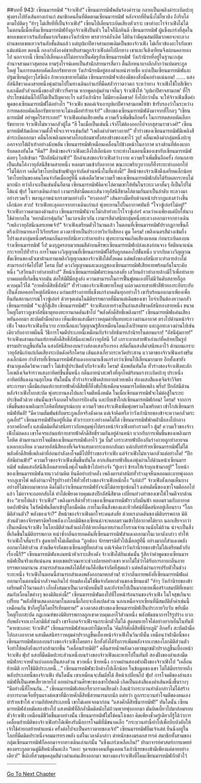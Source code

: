 ##บทที่ 943: เซียนมารทมิฬ
“จ้าวเฟิง!”
เซียนมารทมิฬพลันร้องคำราม กลายเป็นเพลิงดำระเบิดปะทุ พุ่งตรงไปยังเส้นทางเก่าแก่ สมาชิกคนอื่นที่ติดตามเซียนมารทมิฬ หลังจากที่ยืนนิ่งไม่ไหวติง ถึงรีบไล่ตามไปติดๆ
“ฮ่าๆ ไม่เสียทีที่เป็นจ้าวเฟิง!”
เซียนไป่เลี่ยนระเบิดเสียงหัวเราะ
เขาทำอะไรจ้าวเฟิงไม่ได้ ในตอนนี้เมื่อเห็นเซียนมารทมิฬยังถูกจ้าวเฟิงปั่นหัว ในใจก็นึกยินดี
เซียนมารทมิฬ ผู้แข็งแกร่งที่สุดในขอบเขตเทวาเร้นลับชั้นแรกเริ่มของวังเก้านิรย พรสวรรค์ล้ำเลิศ ได้ยินว่ามีคุณสมบัติมากพอจะทะลวงผ่านขอบเขตเทวาเร้นลับชั้นต้นแล้ว
แต่บุปผาปีศาจสามภพเดิมเป็นของจ้าวเฟิง ไม่เกี่ยวข้องอะไรกับเขาแม้แต่น้อย
ตอนนี้ กองกำลังองค์ชายสิบสามถูกจ้าวเฟิงล่อไปอีกทาง เขาและจีเติงเทียนจึงผ่อนคลายลงไป
นอกจากนี้ เซียนไป่เลี่ยนเองก็ไม่อยากเป็นศัตรูกับเซียนมารทมิฬ
วังเก้านิรยที่อยู่ในฐานะกลุ่มอำนาจสามดาวสุดยอด ยามรุ่งโรจน์เคยเป็นสำนักสายมารสี่ดาว ตื้นลึกหนาบางลึกล้ำกว่าแปดตระกูลใหญ่
ในการทดสอบคัดเลือกรัชทายาท วังเก้านิรยมีอยู่สองตำแหน่งรายชื่อ แบ่งเป็นเซียนมารทมิฬและปฐมเซียนผู้อาวุโสซีเผิง
ถ้าหากเขาทายไม่ผิด เซียนมารทมิฬจะต้องมีของสิ่งนั้นอย่างแน่นอน!
……
แสงอัสนีสีขาวแดงสายหนึ่งพุ่งผ่านไปในทางเดินเก่าแก่ที่มืดสลัวราวดาวตก
ระหว่าทาง จ้าวเฟิงใช้ใบสีเขียวและเม็ดบัวส่วนหนึ่งของบัวฟ้าวารีคราม
หากพูดกลุ่มอำนาจอื่นๆ จ้าวเฟิงให้ ‘บุปผาปีศาจสามภพ’ ที่ไร้ประโยชน์ต้นนี้ไปก็ไม่เป็นปัญหาอะไร
แต่วังเก้านิรย ไม่มีทางเด็ดขาด!
ยิ่งไปกว่านั้น จะให้จ้าวเฟิงเชื่อคำพูดของเซียนมารทมิฬได้อย่างไร
“จ้าวเฟิง ขอแค่เจ้าเอาบุปผาปีศาจสามภพให้ข้า ข้ารับรองว่าในระหว่างการทดสอบคัดเลือกรัชทายาทจะไม่ลงมือทำร้ายเจ้า!”
เสียงของเซียนมารทมิฬดังมาจากที่ไกลๆ
“เซียนมารทมิฬ อย่าพูดไร้สาระเลย!”
จ้าวเฟิงแค่นเสียงหยัน ความเร็วเพิ่มขึ้นอีกครั้ง
ในการทดสอบคัดเลือกรัชทายาท จ้าวเฟิงไม่หวาดกลัวผู้ใด
“ฮึ ในเมื่อเป็นเช่นนี้ เจ้าก็ไม่ต้องออกไปจากสุสานราชวงศ์!”
เซียนมารทมิฬล้มเลิกความตั้งใจที่จะเจรจาเช่นกัน!
“เพลิงดำอำพรางกาย!”
ทั่วร่างของเซียนมารทมิฬมีเพลิงสีดำระเบิดออกมา คลื่นไอเพลิงมหาศาลโอบล้อมขาทั้งสองข้างของเขาไว้
วูบ!
คลื่นเพลิงดำกลุ่มหนึ่งปะทุออกจากใต้ฝ่าเท้าอย่างฉับพลัน เซียนมารทมิฬเหมือนเคลื่อนไปข้างหน้าในอากาศ แรงต้านที่ต้องแบกรับลดลงทันใด
“หืม?”
สีหน้าของจ้าวเฟิงตะลึงไปเล็กน้อย ระยะห่างในตอนนี้ของเขากับเซียนมารทมิฬค่อยๆ ใกล้เข้ามา
“ปีกอัสนีผ่านฟ้า!”
ปีกลำแสงของจ้าวเฟิงสว่างวาบ ความเร็วเพิ่มขึ้นอีกครั้ง ก่อนกลายเป็นเส้นโค้งวายุอัสนีสีชาดสายหนึ่ง หลอมรวมเข้ากับอากาศ ขณะกะพริบวูบวาบก็ทิ้งระยะห่างออกไป
“ไม่ได้การ เคล็ดวิชาโบยบินข้ามฟ้าถูกจำกัดส่วนหนึ่งในที่แห่งนี้!”
สีหน้าของจ้าวเฟิงตึงเครียดเล็กน้อย
วิชาโบยบินของตนโดนจำกัดเมื่ออยู่ที่นี่ แต่เคล็ดวิชาความเร็วของเซียนมารทมิฬกลับได้รับผลกระทบไม่มากนัก
ทว่าถึงจะเป็นเช่นนั้นก็ตาม เซียนมารทมิฬคิดจะไล่ตามเขาให้ทันในระยะเวลาสั้นๆ ก็เป็นไปไม่ได้แน่
ฟุ่บ!
ในทางเดินเก่าแก่ เงามารสีดำมืดและเส้นวายุอัสนีสีชาดไล่ตามกันมาเป็นลำดับ ทะลวงมาอย่างรวดเร็ว พลานุภาพน่าเกรงขามอย่างยิ่ง
“ทางออก!”
เส้นทางมืดทึบด้านหน้าปรากฏแสงสว่างขึ้นเล็กน้อย
สวบ!
จ้าวเฟิงทะลุออกจากทางเดินเก่าแก่ พุ่งทะยานไปในอากาศทันที
“โจวซู่เอ๋อร์ไม่อยู่!”
จ้าวเฟิงกวาดตามองด้านล่าง
เซียนมารทมิฬน่าจะไม่กล้าทำอะไรโจวซู่เอ๋อร์ คาดว่าคงเพียงแค่บีบให้นางใช้ค่ายกลใน ‘หยกมังกรคุ้มกัน’
ในเวลาเดียวกัน เงามารสีดำสนิทกลุ่มหนึ่งทะลวงออกมาจากทางเดิน
“เพลิงวายุอัสนีเนตรเทพเจ้า!”
จ้าวเฟิงเตรียมตัวไว้นานแล้ว ในตอนที่เซียนมารทมิฬปรากฏกายขึ้นก็ตรึงเป้าหมายเอาไว้เรียบร้อย ดวงตาซ้ายเป็นประกายวิบวับสีทอง
ตูม โครม!
เพลิงเนตรสีม่วงเข้มกึ่งโปร่งแสงกลุ่มหนึ่งพร้อมกลิ่นอายอัสนีเทวะทำลายล้าง พุ่งทะยานจนเกิดเสียงแหลม ก่อนระเบิดลงบนร่างเซียนมารทมิฬ
วิ้ง!
มงกุฎครอบมวยผมสีดำบนศีรษะเซียนมารทมิฬเปล่งแสงอ่อนจาง รัศมีหนาแน่นกระจายไปทั่วร่าง
การโจมดวงวิญญาณที่เซียนมารทมิฬได้รับถูกลดลงไปขั้นหนึ่ง บวกกับดวงวิญญาณขั้นเซียนของตัวเขาต้านทานเพลิงวิญญาณของจ้าวเฟิงได้ทั้งหมด
แต่พลังของอัสนีเทวะทำลายล้างไม่สามารถกำจัดไปได้!
โครม บึ้ม!
ดวงวิญญาณและมงกุฎของเซียนมารทมิฬเสียหายพร้อมกันในระดับหนึ่ง
“เสวียนอ้าวทำลายล้าง!”
สีหน้าเซียนมารทมิฬตระหนกสงสัย
เสวียนอ้าวทำลายล้างมีไว้เพื่อทำลาย บาดแผลที่เกิดขึ้นจากมัน ต่อให้มีฝีมือสูงส่ง ความสามารถในการฟื้นฟูตนเองที่ไม่มีวันดับสลายก็ถูกควบคุมไว้ได้
“กายศักดิ์สิทธิ์อัสนี!”
ทั่วร่างของจ้าวเฟิงขยายใหญ่ แผ่ลวดลายสายฟ้าสีฟ้าทองระยิบระยับ เป็นดั่งหอคอยใหญ่อัสนีทอง แก่นแท้ร่างกายที่แข็งแกร่งกดดันทุกอย่างไว้
เขารีบร้อนออกมาเพียงเพื่อยืนยันสถานการณ์โจวซู่เอ๋อร์
ด้วยจุดเด่นในมิติบรรพกาลที่มีมาแต่เดิมของเขา ไยจำเป็นต้องหวาดกลัวเซียนมารทมิฬ
“จะสู้ก็สู้เสีย เซียนมารทมิฬ!”
จ้าวเฟิงกลายร่างเป็นลำแสงสีชาดอัสนีทองสายหนึ่ง ขนาดใหญ่โตราวภูเขาอัสนีธาตุทองทะยานกดดันเข้าไป
“พลังศักดิ์สิทธิ์เพลิงมาร!”
เซียนมารทมิฬแค่นเสียงหยันออกมา สะบัดฝ่ามือผ่าลง เห็นเพียงแสงมืดราวหลุมดำที่แทบทะลวงผ่านอากาศ ตรงไปด้านหน้าจ้าวเฟิง
ใจของจ้าวเฟิงเย็นวาบ กายเนื้อและวิญญาณรู้สึกเหมือนโดนเล็งเป้าหมาย และถูกทะลวงผ่านไปเช่นเดียวกับอากาศผืนนี้
วิธีการโจมตีประเภทนี้เหมือนกับจ้าวลัทธิมารเก้านิรยในตอนแรก!
“อัสนีคุ้มกาย!”
จ้าวเฟิงผสานแก่นแท้กายศักดิ์สิทธิ์อัสนีและพลังวายุอัสนี
วิ้ง!
เกราะลายสายฟ้าเก่าแก่ที่คล้ายเป็นรูปธรรมปรากฏขึ้นทันใด แสงอัสนีสีทองบนร่างส่องแสงเรืองรอง สกัดกั้นแสงสีดำสนิทเอาไว้
ด้านบนเกราะวายุอัสนีเก่าแก่เกิดเสียงระเบิดดังครึกโครม เส้นแสงเกี่ยวกระหวัดประสาน
แววตาของจ้าวเฟิงเคร่งขรึมลงเล็กน้อย กำลังรบที่เซียนมารทมิฬสำแดงออกมาแข็งแกร่งกว่าเซียนไป่เลี่ยนมากมาย
อีกทั้งเขายังชำนาญเคล็ดวิชาความเร็ว ไม่เข้าสู้ประชิดตัวกับจ้าวเฟิง
โครม!
ฉับพลันทันใด ทั่วร่างของจ้าวเฟิงทะลักไอเพลิงเจิดจ้าราวแสงอาทิตย์ขึ้นชั้นหนึ่ง กลิ่นอายน่าสะพรึงที่ลุกไหม้ร้อนแรงระเบิดปะทุ ประหนึ่งอาทิตย์สีแดงฉานลุกโหม
ทันใดนั้น
ทั่วร่างจ้าวเฟิงคล้ายอาบด้วยเพลิง ส่องแสงสีแดงเจิดจ้าวิจิตรตระการตา เมื่อมีแก่นแท้กายสายฟ้าศักดิ์สิทธิ์ก็ยิ่งขับให้เหมือนจอมมารโลหิตเพลิง
พรึ่บ!
ปีกอัสนีด้านหลังจ้าวเฟิงโบกสะบัด พุ่งทะยานลงไปและโจมตีหนึ่งหมัด
ในเมื่อเซียนมารทมิฬจะไม่ต่อสู้ในระยะประชิดตัวด้วย เช่นนั้นเขาจึงถอดใจกับการป้องกัน และบีบเข้าใกล้เซียนมารทมิฬก่อน!
โครม!
จากการเพิ่มขึ้นของเพลิงมารโลหิตที่สมบูรณ์แบบ ความเร็วของจ้าวเฟิงเพิ่มพุ่งพรวดในพริบตา เข้าใกล้เซียนมารทมิฬทันที!
“มีความสัมพันธ์กับตระกูลเถี่ยจริงดังคาด แต่เจ้าคิดหรือว่าวังเก้านิรยของข้าจะหวาดกลัวตระกูลเถี่ย!”
เซียนมารทมิฬยืนอยู่ที่เดิม หัวเราะเยาะอย่างอดไม่ได้
เซียนมารทมิฬฟาดฝ่ามือลงไปกลางอากาศอีกครั้ง แสงมืดมิดที่ดำสนิทราวกับหลุมพุ่งไปตรงหน้าจ้าวเฟิงอย่างรวดเร็ว
ตู้ม!
ความเร็วของจ้าวเฟิงไม่ลดลง เขาโคจรแก่นแท้กายสายฟ้าศักดิ์สิทธิ์รวมกันอยู่ด้านหน้า บวกกับการเพิ่มขึ้นของเพลิงมารโลหิต ต้านทานการโจมตีของเซียนมารทมิฬเอาไว้
วู้ม บึ้ม!
เกราะสายฟ้าป้องกันร่างกายถูกทำลายจนแหลกละเอียด ลวดลายอัสนีสีทองที่เจิดจ้าแสบตากระแทกกลับมา แต่กลับทำร้ายเซียนมารทมิฬไม่ได้
พลังศักดิ์สิทธิ์เพลิงดำที่อ่อนกำลังลงโจมตีไปที่ร่างของจ้าวเฟิง
แต่จ้าวเฟิงไม่หวาดกลัวแต่อย่างใด!
“ปีกอัสนีผ่านฟ้า!”
ความเร็วของจ้าวเฟิงเพิ่มขึ้นทันใด ลากเส้นสายฟ้าสีแดงพุ่งผ่านไปด้านหน้าเซียนมารทมิฬ หมัดแสงอัสนีสีเลือดสายหนึ่งพุ่งโจมตีเข้าไปอย่างจัง
“ผู้เยาว์ ข้ารอให้เจ้าบุกเข้ามาอยู่!”
ใบหน้าของเซียนมารทมิฬฉายแววอำมหิต ยินดีอย่างบ้าคลั่ง เพลิงมารดำสนิททั่วร่างดุจหืนหลอมละลายพุ่งออกจากภูเขาไฟ
พลังอำนาจไร้รูปร่างทำให้ทั่วทั้งร่างของจ้าวเฟิงหนักอึ้ง
“แย่ล่ะ!”
จ้าวเฟิงสังเกตเห็นบางอย่างที่ไม่ชอบมาพากล คิดไม่ถึงว่าเซียนมารทมิฬยังจะมีไม้ตายซุกซ่อนไว้
แต่หมัดนี้ของเขาโจมตีออกไปแล้ว ไม่อาจจะถอยกลับได้ ทำได้เพียงควบคุมแสงปีกอัสนีสีชาด เปลี่ยนท่วงท่าของเขาให้โจมตีจากด้านข้าง
“สายไปแล้ว จ้าวเฟิง!”
เพลิงมารสีดำทั่วร่างของเซียนมารทมิฬราวกับผืนฟ้า หลอมรวมกับอากาศ บดบังฟ้าดิน ในรัศมีพันลี้ตกเข้าสู่โลกมืดมิด ภายในเห็นสิ่งของและทิวทัศน์ที่มืดสนิทอยู่เลือนราง
“โลกมิติส่วนตัว? พลังของเจ้า?”
สีหน้าของจ้าวเฟิงตกใจระคนสงสัย
ด้วยแรงกดดันของมิติบรรพกาล มิติส่วนตัวของจักรพรรดิหรือพลังเงาโลกมิติของเซียนน่าจะหลอมรวมเข้าไปอากาศได้ยาก
นอกเสียจากว่าเป็นเหมือนจ้าวเฟิง ในโลกมิติส่วนตัวแฝงไปด้วยกลิ่นอายเก่าแก่โบราณจำนวนนับไม่ถ้วน น่าจะเป็นสิ่งที่เกิดขึ้นในมิติบรรพกาล
หนำซ้ำกลิ่นอายกดดันที่เซียนมารทมิฬสำแดงออกมาในเวลาดังกล่าว ทำให้จ้าวเฟิงใจสั่นระรัว สูดหายใจไม่เต็มปอด
“ถูกต้อง จักรพรรดิทั่วไปเมื่ออยู่ที่นี่ อย่างมากก็สำแดงพลังออกมาได้ห้าส่วน ส่วนขีดจำกัดของเซียนอยู่ที่หกส่วน แต่เจ้าคิดว่าวังเก้านิรยของข้าไม่ได้เตรียมตัวกับเรื่องนี้รึ?”
เซียนมารทมิฬแหงนหน้าหัวเราะเสียงดัง
จ้าวเฟิงได้ยินเช่นนั้น รู้สึกว่าคำพูดของเซียนมารทมิฬเป็นจริงแท้แน่นอน ขอบเขตปราณเทวะช่วงปลายอย่างเขา หากไม่ใช่ว่าได้รับการอาบกลิ่นอายบรรพกาลมานาน สามารถสำแดงพลังได้สี่ส่วนก็คือขีดจำกัดที่สุดแล้ว
แต่หลังผ่านการปรับตัวในช่วงระยะหนึ่ง จ้าวเฟิงในตอนนี้สามารถสำแดงพลังออกมาหกส่วน!
ทว่ากลิ่นอายพลังที่เซียนมารทมิฬแผ่ออกมาในตอนนี้น่ากลัวจนเกินไป ย่อมต้องไม่ใช่ขีดจำกัดหกส่วนของเซียนแน่!
“ฮ่าๆ วังเก้านิรยของข้าเตรียมตัวไว้นานแล้ว เก็บสั่งสมมาเป็นเวลานับหมื่นปี และยังจ่ายไปเป็นมากมายเพื่อสร้างสมบัติที่เหมาะสมกับเงื่อนไขต่างๆ ของมิติแห่งนี้!”
เซียนมารทมิฬมองไปที่ใบหน้าร้อนรนของจ้าวเฟิง ในใจสุขเกินจะเปรียบ
“พลังที่ข้าแสดงออกมาในตอนนี้เกือบจะถึงแปดส่วน นอกเหนือจากเซียนที่มีสมบัติล้ำค่าเช่นนี้เหมือนกัน ข้าก็อยู่ได้โดยไร้เทียมทาน!”
ดวงตาสองข้างของเซียนมารทมิฬเป็นประกายวิบวับ ขยับมือใหญ่โบกสะบัด กฎเกณฑ์ของมิติบรรพกาลถูกเขาควบคุมเอาไว้ส่วนหนึ่ง
พลังพันธนาการไร้รูปร่าง บวกกับพลังจากเงาโลกมิติส่วนตัว เขาจึงกดจ้าวเฟิงจนกระดิกตัวไม่ได้ สูดลมหายใจได้อย่างยากเย็นในทันที
“ตายซะเถอะ จ้าวเฟิง!”
เซียนมารทมิฬสำแดงท่าไม้ตายใน ‘คัมภีร์ศักดิ์สิทธิ์นิรยภูมิ’ อีกครั้ง สะบัดฝ่ามือไปกลางอากาศ
แสงมืดสนิทราวหลุมดำปรากฏขึ้นเบื้องหน้าจ้าวเฟิงในวินาทีนั้น
เหมือนว่าฝ่ามือนี้ของเซียนมารทมิฬตบลงบนร่างของจ้าวเฟิงโดยตรง อีกทั้งยังได้รับการเพิ่มพลังจากเงาของโลกมิติส่วนตัว จึงทำให้พลังยิ่งแกร่งกล้ามากขึ้น
“เคลื่อนย้ายมิติ!”
คลื่นสายน้ำพลังดวงตาขมุกขมัวปรากฏขึ้นเบื้องหน้าจ้าวเฟิง
ฟุ่บ!
แสงที่มืดมิดปะทะส่วนหนึ่งบนร่างของจ้าวเฟิงและหายไปในทันที
สองฝั่งของลำแสงมืดทมิฬกระจายตัวแบ่งออกเป็นสองส่วน ขวาหนึ่ง ซ้ายหนึ่ง กวาดผ่านสองฟากฝั่งของจ้าวเฟิงไป
“เคลื่อนย้ายมิติ การใช้มิติประเภทนี้…”
เซียนมารทมิฬชะงักค้างไปเล็กน้อย
ในข้อมูลของเขา ไม่ได้มีบรรยายถึงพลังประเภทนี้ของจ้าวเฟิง
ทันใดนั้น เขาเหมือนจะสัมผัสได้ สีหน้าเปลี่ยนไป
ฟุ่บ!
การโจมตีของลำแสงทมิฬที่เป็นเศษเสี้ยวหายไป ลอยผ่านส่วนศีรษะของเขาไปพอดี เกิดเป็นแสงสีแดงดำเส้นหนึ่งขึ้นรางๆ
“มีอย่างนี้ที่ไหนกัน…”
เซียนมารทมิฬเอ่ยเกรี้ยวกราดเสียงต่ำ ถึงแม้ว่ากระบวนท่าดังกล่าวไม่ได้สร้างอาการบาดเจ็บที่รุนแรงต่อเขาที่มีกายศักดิ์สิทธิ์สายมารมากนัก
แต่ทว่า ถูกกระบวนท่าโจมตีของตนเองทำร้ายเข้าให้ ความอัปยศประเภทนี้ เขาไม่เคยเจอมาก่อน
“แสงศักดิ์สิทธิ์มารทมิฬ!”
ทันใดนั้น เซียนมารทมิฬส่งหมัดสองข้างไป แสงทมิฬที่ลึกล้ำมืดมิดนับไม่ถ้วนพวยพุ่งออกมา มันบิดเบี้ยวไปมาล้อมรอบตัวจ้าวเฟิง เหมือนมีชีวิตขึ้นมาอย่างนั้น
เซียนมารทมิฬไม่ใช่คนโง่เขลา คิดเพียงชั่วครู่เดียวก็รู้ได้ว่าการเคลื่อนย้ายมิติของจ้าวเฟิงทำได้เพียงรับมือการโจมตีที่มีขนาดเล็ก
“กระบวนท่านี้ทำไปเพื่อบีบบังคับให้เจ้าใช้ค่ายกลย้ายตำแหน่ง ครั้งต่อไปจะเป็นคราวตายของเจ้า!”
เซียนมารทมิฬยิ้มเจ้าเล่ห์ ยืนนิ่งอยู่ในโลกที่มืดมิดประหนึ่งจอมมารทรงพลัง
แต่ในเวลาดังกล่าว ตำหนักของมรดกสวรรค์ สมาชิกทั้งสามของกลุ่มเซียนมารทมิฬก็ออกมาจากทางเดินเก่าแก่นั้น
“แข็งแกร่งเหลือเกิน!”
ปรมาจารย์ศาสตร์การแพทย์ของตระกูลตวนมู่มีสีหน้าตื่นตะลึง
“เหอะ จุดจบของคนที่ดูแคลนวังเก้านิรยของข้ามีเพียงแค่ตายอย่างเดียว!”
ซีเผิงที่สวมชุดคลุมสีม่วงดำแค่นเสียงออกมา พลางมองจ้าวเฟิงที่โดนเซียนมารทมิฬกักตัวไว้
……………………………


[Go To Next Chapter]( ./181.md)